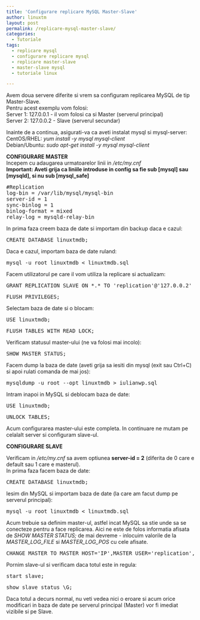 ```yaml
---
title: 'Configurare replicare MySQL Master-Slave'
author: linuxtm
layout: post
permalink: /replicare-mysql-master-slave/
categories:
  - Tutoriale
tags:
  - replicare mysql
  - configurare replicare mysql
  - replicare master-slave
  - master-slave mysql
  - tutoriale linux

---
```


Avem doua servere diferite si vrem sa configuram replicarea MySQL de tip Master-Slave.  
Pentru acest exemplu vom folosi:  
Server 1: 127.0.0.1 - il vom folosi ca si Master (serverul principal)  
Server 2: 127.0.0.2 - Slave (serverul secundar)  	

Inainte de a continua, asigurati-va ca aveti instalat mysql si mysql-server:  
CentOS/RHEL: *yum install -y mysql mysql-client*  
Debian/Ubuntu: *sudo apt-get install -y mysql mysql-client*   
  
**CONFIGURARE MASTER**  
Incepem cu adaugarea urmatoarelor linii in */etc/my.cnf*   
**Important: Aveti grija ca liniile introduse in config sa fie sub [mysql] sau [mysqld], si nu sub [mysql_safe]**
<pre>
#Replication
log-bin = /var/lib/mysql/mysql-bin
server-id = 1
sync-binlog = 1
binlog-format = mixed
relay-log = mysqld-relay-bin
</pre>

In prima faza creem baza de date si importam din backup daca e cazul:
<pre>CREATE DATABASE linuxtmdb; </pre>

Daca e cazul, importam baza de date ruland:
<pre>mysql -u root linuxtmdb < linuxtmdb.sql</pre>

Facem utilizatorul pe care il vom utiliza la replicare si actualizam:
<pre>GRANT REPLICATION SLAVE ON *.* TO 'replication'@'127.0.0.2' IDENTIFIED BY 'parola';</pre>
<pre>FLUSH PRIVILEGES;</pre>

Selectam baza de date si o blocam:
<pre>USE linuxtmdb;</pre>
<pre>FLUSH TABLES WITH READ LOCK;</pre>

Verificam statusul master-ului (ne va folosi mai incolo):
<pre>SHOW MASTER STATUS;</pre>

Facem dump la baza de date (aveti grija sa iesiti din mysql (exit sau Ctrl+C) si apoi rulati comanda de mai jos):
<pre>mysqldump -u root --opt linuxtmdb > iulianwp.sql</pre>

Intram inapoi in MySQL si deblocam baza de date:
<pre>USE linuxtmdb;</pre>
<pre>UNLOCK TABLES;</pre>
Acum configurarea master-ului este completa. In continuare ne mutam pe celalalt server si configuram slave-ul.   

**CONFIGURARE SLAVE**   

Verificam in */etc/my.cnf* sa avem optiunea **server-id = 2** (diferita de 0 care e default sau 1 care e masterul).  
In prima faza facem baza de date:
<pre>CREATE DATABASE linuxtmdb;</pre>

Iesim din MySQL si importam baza de date (la care am facut dump pe serverul principal):
<pre>mysql -u root linuxtmdb < linuxtmdb.sql</pre>

Acum trebuie sa definim master-ul, astfel incat MySQL sa stie unde sa se conecteze pentru a face replicarea. Aici ne este de folos informatia afisata de *SHOW MASTER STATUS;* de mai devreme - inlocuim valorile de la *MASTER_LOG_FILE* si *MASTER_LOG_POS* cu cele afisate.

<pre>CHANGE MASTER TO MASTER_HOST='IP',MASTER_USER='replication', MASTER_PASSWORD='pass', MASTER_LOG_FILE='mysql-bin.000003', MASTER_LOG_POS= 289399;</pre>

Pornim slave-ul si verificam daca totul este in regula:
<pre>start slave;</pre>
<pre>show slave status \G;</pre>

Daca totul a decurs normal, nu veti vedea nici o eroare si acum orice modificari in baza de date pe serverul principal (Master) vor fi imediat vizibile si pe Slave.



